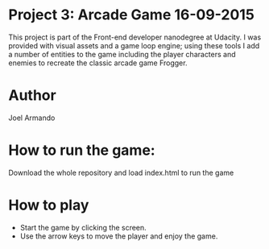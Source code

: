 Project 3: Arcade Game 16-09-2015
===============================
This project is part of the Front-end developer nanodegree at Udacity.
I was provided with visual assets and a game loop engine; using these tools I add a number of entities to the game including the player characters and enemies to recreate the classic arcade game Frogger.

Author
======
Joel Armando

How to run the game:
===================

Download the whole repository and load index.html to run the game

How to play
===========
- Start the game by clicking the screen.
- Use the arrow keys to move the player and enjoy the game.
